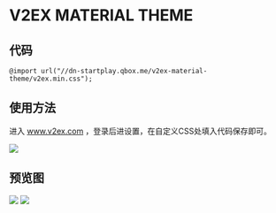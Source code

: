 # V2EX MATERIAL THEME

## 代码

	@import url("//dn-startplay.qbox.me/v2ex-material-theme/v2ex.min.css");
	
## 使用方法

进入 www.v2ex.com ，登录后进设置，在自定义CSS处填入代码保存即可。
	
![](http://ww4.sinaimg.cn/large/63f511e3gw1ep9ax8zk7nj20iz0bgwf5.jpg)

## 预览图

![](http://ww2.sinaimg.cn/large/63f511e3gw1ep99vosv55j20ys0qj43r.jpg)
![](http://ww1.sinaimg.cn/large/63f511e3gw1ep99wvry7ij20yq0qidj2.jpg)
